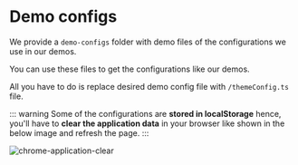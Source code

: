 # Demo configs

We provide a `demo-configs` folder with demo files of the configurations we use in our demos.

You can use these files to get the configurations like our demos.

All you have to do is replace desired demo config file with `/themeConfig.ts` file.

::: warning
Some of the configurations are **stored in localStorage** hence, you'll have to **clear the application data** in your browser like shown in the below image and refresh the page.
:::

![chrome-application-clear](/images/guide/chrome-application-clear.png)
